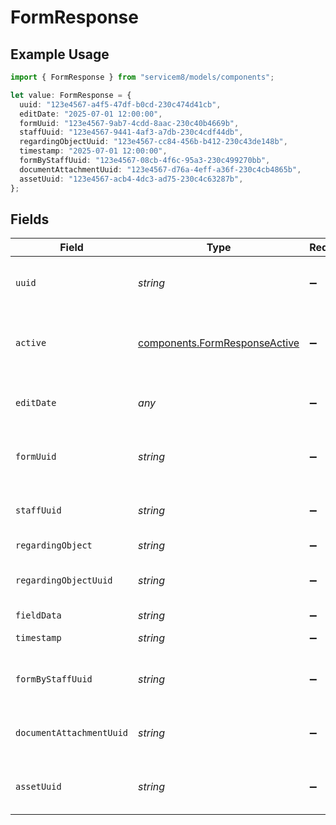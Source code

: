 # FormResponse

## Example Usage

```typescript
import { FormResponse } from "servicem8/models/components";

let value: FormResponse = {
  uuid: "123e4567-a4f5-47df-b0cd-230c474d41cb",
  editDate: "2025-07-01 12:00:00",
  formUuid: "123e4567-9ab7-4cdd-8aac-230c40b4669b",
  staffUuid: "123e4567-9441-4af3-a7db-230c4cdf44db",
  regardingObjectUuid: "123e4567-cc84-456b-b412-230c43de148b",
  timestamp: "2025-07-01 12:00:00",
  formByStaffUuid: "123e4567-08cb-4f6c-95a3-230c499270bb",
  documentAttachmentUuid: "123e4567-d76a-4eff-a36f-230c4cb4865b",
  assetUuid: "123e4567-acb4-4dc3-ad75-230c4c63287b",
};
```

## Fields

| Field                                                                          | Type                                                                           | Required                                                                       | Description                                                                    | Example                                                                        |
| ------------------------------------------------------------------------------ | ------------------------------------------------------------------------------ | ------------------------------------------------------------------------------ | ------------------------------------------------------------------------------ | ------------------------------------------------------------------------------ |
| `uuid`                                                                         | *string*                                                                       | :heavy_minus_sign:                                                             | Unique identifier for this record                                              | 123e4567-a4f5-47df-b0cd-230c474d41cb                                           |
| `active`                                                                       | [components.FormResponseActive](../../models/components/formresponseactive.md) | :heavy_minus_sign:                                                             | Record active/deleted flag.  Valid values are [0,1]                            |                                                                                |
| `editDate`                                                                     | *any*                                                                          | :heavy_minus_sign:                                                             | Timestamp at which record was last modified                                    | 2025-07-01 12:00:00                                                            |
| `formUuid`                                                                     | *string*                                                                       | :heavy_minus_sign:                                                             | N/A                                                                            | 123e4567-9ab7-4cdd-8aac-230c40b4669b                                           |
| `staffUuid`                                                                    | *string*                                                                       | :heavy_minus_sign:                                                             | N/A                                                                            | 123e4567-9441-4af3-a7db-230c4cdf44db                                           |
| `regardingObject`                                                              | *string*                                                                       | :heavy_minus_sign:                                                             | N/A                                                                            |                                                                                |
| `regardingObjectUuid`                                                          | *string*                                                                       | :heavy_minus_sign:                                                             | N/A                                                                            | 123e4567-cc84-456b-b412-230c43de148b                                           |
| `fieldData`                                                                    | *string*                                                                       | :heavy_minus_sign:                                                             | N/A                                                                            |                                                                                |
| `timestamp`                                                                    | *string*                                                                       | :heavy_minus_sign:                                                             | N/A                                                                            | 2025-07-01 12:00:00                                                            |
| `formByStaffUuid`                                                              | *string*                                                                       | :heavy_minus_sign:                                                             | N/A                                                                            | 123e4567-08cb-4f6c-95a3-230c499270bb                                           |
| `documentAttachmentUuid`                                                       | *string*                                                                       | :heavy_minus_sign:                                                             | N/A                                                                            | 123e4567-d76a-4eff-a36f-230c4cb4865b                                           |
| `assetUuid`                                                                    | *string*                                                                       | :heavy_minus_sign:                                                             | N/A                                                                            | 123e4567-acb4-4dc3-ad75-230c4c63287b                                           |